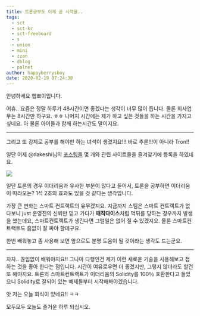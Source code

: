 ```yaml
---
title: 트론공부도 이제 곧 시작을..
tags:
  - sct
  - sct-kr
  - sct-freeboard
  - s
  - union
  - mini
  - zzan
  - dblog
  - palnet
author: happyberrysboy
date: 2020-02-19 07:24:30
---
```


안녕하세요 햅뽀이입니다.

어휴.. 요즘은 정말 하루가 48시간이면 좋겠다는 생각이 너무 많이 듭니다. 물론 회사업무는 8시간만 하구요. ㅎㅎ 나머지 시간에는 제가 하고 싶은 것들을 하는 시간을 가지고 싶네요. 아 물론 아이들과 함께 하는시간도 말이지요.

___

그리고 또 강제로 공부를 해야만 하는 녀석이 생겼지요!!! 바로 추론!!!이 아니라 Tron!! 

일단 어제 @dakeshi님의 [포스팅들](https://steempeak.com/sct/@dakeshi/2-tronscan-sr-src-sr) 몇 개와 관련 사이트들을 즐겨찾기에 등록을 하였네요.
 
![](https://cdn.steemitimages.com/DQmRikzX1pykGozpPrhtWBJq76aa2srDYFsw3ae66tBSqYh/image.png)

일단 트론의 경우 이더리움과 유사한 부분이 많다고 들어서, 트론을 공부하면 이더리움이 따라오는? 1석 2조의 효과도 있을 것 같다는 생각입니다.

가장 큰 변화는 스마트 컨트랙트의 유무겠지요. 지금까지 스팀은 스마트 컨트랙트가 없다보니 just 운영진의 신뢰만 믿고 가다가 **매직다이스**처럼 먹튀를 당하는 경우까지 발생을 했는데요, 스마트컨트랙트가 생긴다면 그럴일은 없어 질 수 있겠지요. 물론 스마트컨트랙트도 흠없이 잘 짜야 할테구요.

한번 배워놓고 좀 사용해 보면 앞으로도 분명 도움이 될 것이라는 생각도 드는군요.

___

자자.. 끊임없이 배워야지요!! 그나마 다행인건 제가 이런 새로운 기술을 사용해보고 접하는 것을 좋아 한다는 점입니다. 시간이 여유로우면 더 좋겠지만, 그렇지 않더라도 할건 또 해야지요. 트론의 스마트컨트랙트가 이더리움의 Solidity를 100％ 호환한다고 들었으니 Solidity로 잘되어 있는 예제들부터 시작해봐야겠습니다.

앗 저는 오늘 회식이 있네요!! ㅋㅋ

모두모두 오늘도 즐거운 하루 되십시오. 